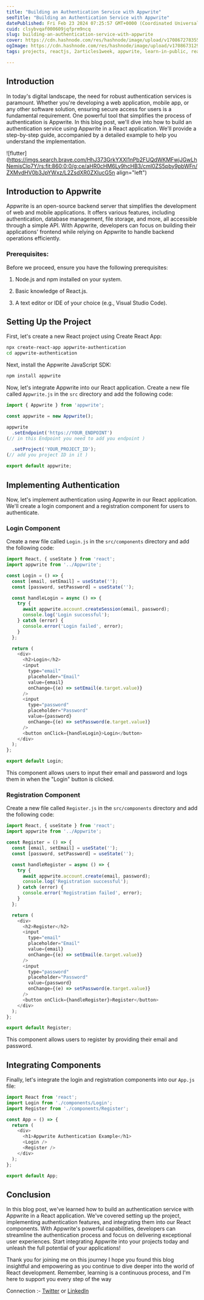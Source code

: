 ```yaml
---
title: "Building an Authentication Service with Appwrite"
seoTitle: "Building an Authentication Service with Appwrite"
datePublished: Fri Feb 23 2024 07:25:57 GMT+0000 (Coordinated Universal Time)
cuid: clsybvqaf000609jqfprm9ncq
slug: building-an-authentication-service-with-appwrite
cover: https://cdn.hashnode.com/res/hashnode/image/upload/v1708672783555/be8adc14-d157-475f-b885-0cb81f7d9378.webp
ogImage: https://cdn.hashnode.com/res/hashnode/image/upload/v1708673129603/62140392-f4fc-418e-963c-d572de997240.webp
tags: projects, reactjs, 2articles1week, appwrite, learn-in-public, react-project, appwritehackathon

---
```


## **Introduction**

In today's digital landscape, the need for robust authentication services is paramount. Whether you're developing a web application, mobile app, or any other software solution, ensuring secure access for users is a fundamental requirement. One powerful tool that simplifies the process of authentication is Appwrite. In this blog post, we'll dive into how to build an authentication service using Appwrite in a React application. We'll provide a step-by-step guide, accompanied by a detailed example to help you understand the implementation.

![flutter](https://imgs.search.brave.com/HhJ373GrkYXXl1nPb2FUQdWKMFwjJGwLhNemisClo7Y/rs:fit:860:0:0/g:ce/aHR0cHM6Ly9hcHB3/cml0ZS5pby9pbWFn/ZXMvdHV0b3JpYWxz/L2ZsdXR0ZXIucG5n align="left")

## **Introduction to Appwrite**

Appwrite is an open-source backend server that simplifies the development of web and mobile applications. It offers various features, including authentication, database management, file storage, and more, all accessible through a simple API. With Appwrite, developers can focus on building their applications' frontend while relying on Appwrite to handle backend operations efficiently.

### **Prerequisites:**

Before we proceed, ensure you have the following prerequisites:

1. Node.js and npm installed on your system.
    
2. Basic knowledge of React.js.
    
3. A text editor or IDE of your choice (e.g., Visual Studio Code).
    

## **Setting Up the Project**

First, let's create a new React project using Create React App:

```bash
npx create-react-app appwrite-authentication
cd appwrite-authentication
```

Next, install the Appwrite JavaScript SDK:

```bash
npm install appwrite
```

Now, let's integrate Appwrite into our React application. Create a new file called `Appwrite.js` in the `src` directory and add the following code:

```javascript
import { Appwrite } from 'appwrite';

const appwrite = new Appwrite();

appwrite
  .setEndpoint('https://YOUR_ENDPOINT') 
(// in this Endpoint you need to add you endpoint )

  .setProject('YOUR_PROJECT_ID');
(// add you project ID in it )

export default appwrite;
```

## **Implementing Authentication**

Now, let's implement authentication using Appwrite in our React application. We'll create a login component and a registration component for users to authenticate.

### **Login Component**

Create a new file called `Login.js` in the `src/components` directory and add the following code:

```javascript
import React, { useState } from 'react';
import appwrite from '../Appwrite';

const Login = () => {
  const [email, setEmail] = useState('');
  const [password, setPassword] = useState('');

  const handleLogin = async () => {
    try {
      await appwrite.account.createSession(email, password);
      console.log('Login successful');
    } catch (error) {
      console.error('Login failed', error);
    }
  };

  return (
    <div>
      <h2>Login</h2>
      <input
        type="email"
        placeholder="Email"
        value={email}
        onChange={(e) => setEmail(e.target.value)}
      />
      <input
        type="password"
        placeholder="Password"
        value={password}
        onChange={(e) => setPassword(e.target.value)}
      />
      <button onClick={handleLogin}>Login</button>
    </div>
  );
};

export default Login;
```

This component allows users to input their email and password and logs them in when the "Login" button is clicked.

### **Registration Component**

Create a new file called `Register.js` in the `src/components` directory and add the following code:

```javascript
import React, { useState } from 'react';
import appwrite from '../Appwrite';

const Register = () => {
  const [email, setEmail] = useState('');
  const [password, setPassword] = useState('');

  const handleRegister = async () => {
    try {
      await appwrite.account.create(email, password);
      console.log('Registration successful');
    } catch (error) {
      console.error('Registration failed', error);
    }
  };

  return (
    <div>
      <h2>Register</h2>
      <input
        type="email"
        placeholder="Email"
        value={email}
        onChange={(e) => setEmail(e.target.value)}
      />
      <input
        type="password"
        placeholder="Password"
        value={password}
        onChange={(e) => setPassword(e.target.value)}
      />
      <button onClick={handleRegister}>Register</button>
    </div>
  );
};

export default Register;
```

This component allows users to register by providing their email and password.

## **Integrating Components**

Finally, let's integrate the login and registration components into our `App.js` file:

```javascript
import React from 'react';
import Login from './components/Login';
import Register from './components/Register';

const App = () => {
  return (
    <div>
      <h1>Appwrite Authentication Example</h1>
      <Login />
      <Register />
    </div>
  );
};

export default App;
```

## **Conclusion**

In this blog post, we've learned how to build an authentication service with Appwrite in a React application. We've covered setting up the project, implementing authentication features, and integrating them into our React components. With Appwrite's powerful capabilities, developers can streamline the authentication process and focus on delivering exceptional user experiences. Start integrating Appwrite into your projects today and unleash the full potential of your applications!

Thank you for joining me on this journey I hope you found this blog insightful and empowering as you continue to dive deeper into the world of React development. Remember, learning is a continuous process, and I'm here to support you every step of the way

Connection :- [Twitter](https://twitter.com/IngoleNehal) or [LinkedIn](https://www.linkedin.com/in/nehal-ingole/)